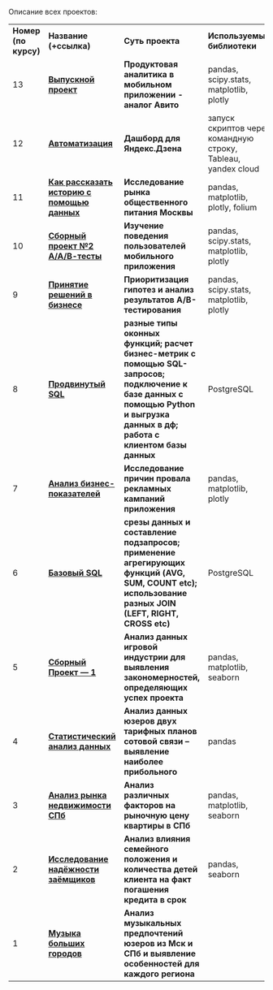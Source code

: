 Описание всех проектов:
<table>
<tr>
<td><b>Номер (по курсу)</b></td>
<td><b>Название (+ссылка)</b></td>
<td><b>Суть проекта</b></td>
<td><b>Используемые библиотеки</b></td>
<tr>
<td>13</td>
<td><a href="https://github.com/Gogolev1307/yandex_DA/blob/6903b939ea09ac1c6a25f4d1136d7d045d047687/project_13.ipynb" target="_blank"><b>Выпускной проект</b></a></td>
<td><b>Продуктовая аналитика в мобильном приложении - аналог Авито</b></td>
<td>pandas, scipy.stats, matplotlib, plotly</td>
<tr>
<td>12</td>
<td><a href="https://github.com/Gogolev1307/yandex_DA/blob/6e68a5de572fb1b770f4d7c89e3d57f1d08f0534/project_12.ipynb" target="_blank"><b>Автоматизация</b></a></td>
<td><b>Дашборд для Яндекс.Дзена</b></td>
<td>запуск скриптов через командную строку, Tableau, yandex cloud</td>
<tr>
<td>11</td>
<td><a href="https://github.com/Gogolev1307/yandex_DA/blob/5b8038b27c4a314c3e92d437701f2d5f5bdd1289/project_11.ipynb" target="_blank"><b>Как рассказать историю с помощью данных</b></a></td>
<td><b>Исследование рынка общественного питания Москвы</b></td>
<td>pandas, matplotlib, plotly, folium</td>
<tr>
<td>10</td>
<td><a href="https://github.com/Gogolev1307/yandex_Data/blob/87b8bed447753419cc71089256811fe3bc9a142a/Project_10.ipynb" target="_blank"><b>Сборный проект №2<br>А/А/В-тесты</b></a></td>
<td><b>Изучение поведения пользователей мобильного приложения</b></td>
<td>pandas, scipy.stats, matplotlib, plotly</td>
<tr>
<td>9</td>
<td><a href="https://github.com/Gogolev1307/Yandex_DA/blob/11e718d66c2e6294bba3be25070f09216061f0ac/project_9.ipynb" target="_blank"><b>Принятие решений в бизнесе</b></a></td>
<td><b>Приоритизация гипотез и анализ результатов А/В-тестирования</b></td>
<td>pandas, scipy.stats, matplotlib, plotly</td>
<tr>
<td>8</td>
<td><a href="" target="_blank"><b>Продвинутый SQL</b></a></td>
<td><b>разные типы оконных функций; расчет бизнес-метрик с помощью SQL-запросов; подключение к базе данных с помощью Python и выгрузка данных в дф;
работа с клиентом базы данных</b></td>
<td>PostgreSQL</td> 
<tr>
<td>7</td>
<td><a href="https://github.com/Gogolev1307/yandex_Data/blob/f368ba26fbc88efa6f39afe8ae00598a22a597a7/project_7.ipynb" target="_blank"><b>Анализ бизнес-показателей</b></a></td>
<td><b>Исследование причин провала рекламных кампаний приложения</b></td>
<td>pandas, matplotlib, plotly</td>
<tr>
<td>6</td>
<td><a href="" target="_blank"><b>Базовый SQL</b></a></td>
<td><b>срезы данных и составление подзапросов; применение агрегирующих функций (AVG, SUM, COUNT etc); использование разных JOIN (LEFT, RIGHT, CROSS etc)</b></td>
<td>PostgreSQL</td> 
<tr>
<td>5</td>
<td><a href="https://github.com/Gogolev1307/yandex_Data/blob/131bb895a4b5f5ab511b6bb723911531fd9db2ee/project_5.ipynb" target="_blank"><b>Сборный Проект — 1</b></a></td>
<td><b>Анализ данных игровой индустрии для выявления закономерностей, определяющих успех проекта</b></td>
<td>pandas, matplotlib, seaborn</td>
<tr>
<td>4</td>
<td><a href="https://github.com/Gogolev1307/yandex_Data/blob/b4900010b4dabd61f55d288e3bf701c4baba1c80/project_4.ipynb" target="_blank"><b>Статистический анализ данных</b></a></td>
<td><b>Анализ данных юзеров двух тарифных планов сотовой связи – выявление наиболее прибольного</b></td>
<td>pandas</td>
<tr>
<td>3</td>
<td><a href="https://github.com/Gogolev1307/yandex_Data/blob/64c687ad46041d2e424fb90c57a7729d812004a5/project_3.ipynb" target="_blank"><b>Анализ рынка недвижимости СПб</b></a></td>
<td><b>Анализ различных факторов на рыночную цену квартиры в СПб</b></td>
<td>pandas, matplotlib, seaborn</td>
<tr>
<td>2</td>
<td><a href="https://github.com/Gogolev1307/yandex_Data/blob/c7d76a727639ebabcb478df2a362ff8538f4300f/project_2.ipynb" target="_blank"><b>Исследование надёжности заёмщиков</b></a></td>
<td><b>Анализ влияния семейного положения и количества детей клиента на факт погашения кредита в срок</b></td>
<td>pandas, seaborn</td>
<tr>
<td>1</td>
<td><a href="https://github.com/Gogolev1307/yandex_Data/blob/1cb615ac06fa51960c0a28eb91aedf98d772b1c2/project_1.ipynb" target="_blank"><b>Музыка больших городов</b></a></td>
<td><b>Анализ музыкальных предпочтений юзеров из Мск и СПб и выявление особенностей для каждого региона</b></td>
